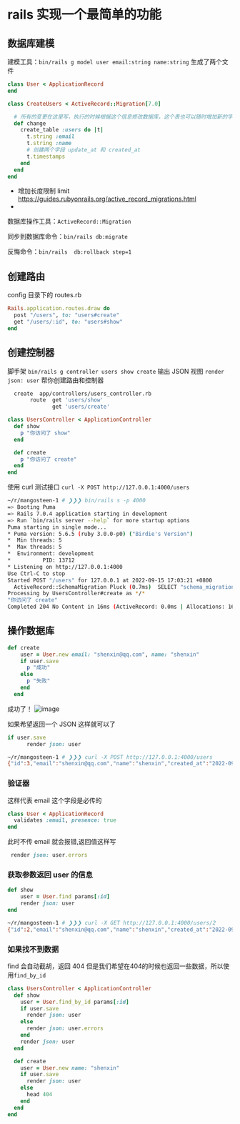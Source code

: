 # rails 实现一个最简单的功能
## 数据库建模

建模工具：`bin/rails g model user email:string name:string`
生成了两个文件
```ruby title="user.rb"
class User < ApplicationRecord
end
```
```ruby title="20220914115059_create_users.rb"
class CreateUsers < ActiveRecord::Migration[7.0]

  # 所有的变更在这里写，执行的时候根据这个信息修改数据库，这个表也可以随时增加新的字段
  def change
    create_table :users do |t|
      t.string :email
      t.string :name
      # 创建两个字段 update_at 和 created_at
      t.timestamps
    end
  end
end

```

- 增加长度限制 limit  https://guides.rubyonrails.org/active_record_migrations.html
-
数据库操作工具：`ActiveRecord::Migration`

同步到数据库命令：`bin/rails db:migrate`

反悔命令：`bin/rails  db:rollback step=1`

## 创建路由
config 目录下的 routes.rb
```ruby
Rails.application.routes.draw do
  post "/users", to: "users#create"
  get "/users/:id", to: "users#show"
end

```
## 创建控制器
脚手架
`bin/rails g controller users show create`
输出 JSON 视图
`render json: user`
帮你创建路由和控制器
```bash
  create  app/controllers/users_controller.rb
       route  get 'users/show'
              get 'users/create'
```
```ruby
class UsersController < ApplicationController
  def show
    p "你访问了 show"
  end

  def create
    p "你访问了 create"
  end
end

```
使用 curl 测试接口
`curl -X POST http://127.0.0.1:4000/users`
```bash
~/r/mangosteen-1 # ❯❯❯ bin/rails s -p 4000
=> Booting Puma
=> Rails 7.0.4 application starting in development
=> Run `bin/rails server --help` for more startup options
Puma starting in single mode...
* Puma version: 5.6.5 (ruby 3.0.0-p0) ("Birdie's Version")
*  Min threads: 5
*  Max threads: 5
*  Environment: development
*          PID: 13712
* Listening on http://127.0.0.1:4000
Use Ctrl-C to stop
Started POST "/users" for 127.0.0.1 at 2022-09-15 17:03:21 +0800
  ActiveRecord::SchemaMigration Pluck (0.7ms)  SELECT "schema_migrations"."version" FROM "schema_migrations" ORDER BY "schema_migrations"."version" ASC
Processing by UsersController#create as */*
"你访问了 create"
Completed 204 No Content in 16ms (ActiveRecord: 0.0ms | Allocations: 16203)
```

## 操作数据库

```ruby
def create
    user = User.new email: "shenxin@qq.com", name: "shenxin"
    if user.save
      p "成功"
    else
      p "失败"
    end
  end
```
成功了！
![image](https://cdn.staticaly.com/gh/botshen/image-hosting@master/20220915/image.5bx1e20tsmc0.webp)

如果希望返回一个 JSON 这样就可以了
```ruby
if user.save
      render json: user
```
```bash
~/r/mangosteen-1 # ❯❯❯ curl -X POST http://127.0.0.1:4000/users
{"id":3,"email":"shenxin@qq.com","name":"shenxin","created_at":"2022-09-15T09:27:14.471Z","updated_at":"2022-09-15T09:27:14.471Z"}
```

### 验证器
这样代表 email 这个字段是必传的
```ruby title="user.rb"
class User < ApplicationRecord
  validates :email, presence: true
end

```
此时不传 email 就会报错,返回值这样写
```ruby
 render json: user.errors
```
### 获取参数返回 user 的信息
```ruby
def show
    user = User.find params[:id]
    render json: user
end
```
```bash
~/r/mangosteen-1 # ❯❯❯ curl -X GET http://127.0.0.1:4000/users/2
{"id":2,"email":"shenxin@qq.com","name":"shenxin","created_at":"2022-09-15T09:27:11.441Z","updated_at":"2022-09-15T09:27:11.441Z"}#
```

### 如果找不到数据

find 会自动截胡，返回 404
但是我们希望在404的时候也返回一些数据，所以使用`find_by_id`
```ruby
class UsersController < ApplicationController
  def show
    user = User.find_by_id params[:id]
    if user.save
      render json: user
    else
      render json: user.errors
    end
    render json: user
  end

  def create
    user = User.new name: "shenxin"
    if user.save
      render json: user
    else
      head 404
    end
  end
end

```




